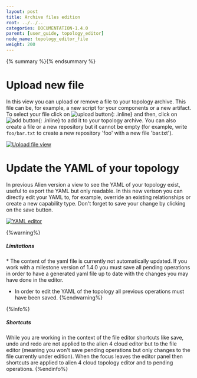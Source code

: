 ```yaml
---
layout: post
title: Archive files edition
root: ../../..
categories: DOCUMENTATION-1.4.0
parent: [user_guide, topology_editor]
node_name: topology_editor_file
weight: 200
---
```


{% summary %}{% endsummary %}


# Upload new file

In this view you can upload or remove a file to your topology archive. This file can be, for example, a new script for your components or a new artifact.
To select your file click on ![upload button](../../images/1.4.0/user_guide/upload-file-menu-upload-button.png){: .inline} and then, click on ![add button](../../images/1.4.0/user_guide/upload-file-menu-add-button.png){: .inline} to add it to your topology archive. You can also create a file or a new repository but it cannot be empty (for example, write `foo/bar.txt` to create a new repository 'foo' with a new file 'bar.txt').

[![Upload file view](../../images/1.4.0/user_guide/upload-file-menu.png)](../../images/1.4.0/user_guide/upload-file-menu.png)


# Update the YAML of your topology

In previous Alien version a view to see the YAML of your topology exist, useful to export the YAML but only readable.
In this new verison you can directly edit your YAML to, for example, override an existing relationships or create a new capability type.
Don't forget to save your change by clicking on the save button.

[![YAML editor](../../images/1.4.0/user_guide/editor-yaml-view.png)](../../images/1.4.0/user_guide/editor-yaml-view.png)

{%warning%}
<h5>Limitations</h5>
* The content of the yaml file is currently not automatically updated. If you work with a milestone version of 1.4.0 you must save all pending operations in order to have a generated yaml file up to date with the changes you may have done in the editor.

* In order to edit the YAML of the topology all previous operations must have been saved.
{%endwarning%}

{%info%}
<h5>Shortcuts</h5>
While you are working in the context of the file editor shortcuts like save, undo and redo are not applied to the alien 4 cloud editor but to the file editor (meaning you won't save pending operations but only changes to the file currently under edition). When the focus leaves the editor panel then shortcuts are applied to alien 4 cloud topology editor and to pending operations.
{%endinfo%}
